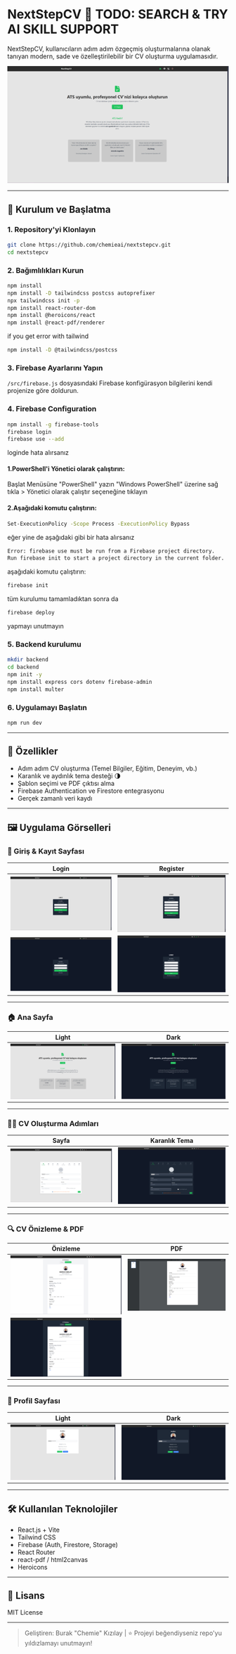 # NextStepCV 🚀  TODO: SEARCH & TRY AI SKILL SUPPORT

NextStepCV, kullanıcıların adım adım özgeçmiş oluşturmalarına olanak tanıyan modern, sade ve özelleştirilebilir bir CV oluşturma uygulamasıdır.

![Landing](./public/screenshots/landing_page.png)

---

## 🔧 Kurulum ve Başlatma

### 1. Repository'yi Klonlayın
```bash
git clone https://github.com/chemieai/nextstepcv.git
cd nextstepcv
```

### 2. Bağımlılıkları Kurun
```bash
npm install
npm install -D tailwindcss postcss autoprefixer
npx tailwindcss init -p
npm install react-router-dom
npm install @heroicons/react
npm install @react-pdf/renderer
```

if you get error with tailwind
```bash
npm install -D @tailwindcss/postcss
```

### 3. Firebase Ayarlarını Yapın
`/src/firebase.js` dosyasındaki Firebase konfigürasyon bilgilerini kendi projenize göre doldurun.

### 4. Firebase Configuration
```bash
npm install -g firebase-tools
firebase login
firebase use --add
```
loginde hata alırsanız
#### 1.PowerShell'i Yönetici olarak çalıştırın:
  Başlat Menüsüne "PowerShell" yazın
  "Windows PowerShell" üzerine sağ tıkla > Yönetici olarak çalıştır seçeneğine tıklayın
#### 2.Aşağıdaki komutu çalıştırın:
```bash
Set-ExecutionPolicy -Scope Process -ExecutionPolicy Bypass
```
eğer yine de aşağıdaki gibi bir hata alırsanız 
```bash
Error: firebase use must be run from a Firebase project directory.
Run firebase init to start a project directory in the current folder.
```
aşağıdaki komutu çalıştırın:
```bash
firebase init
```
tüm kurulumu tamamladıktan sonra da
```bash
firebase deploy
```
yapmayı unutmayın

### 5. Backend kurulumu
```bash
mkdir backend
cd backend
npm init -y
npm install express cors dotenv firebase-admin
npm install multer
```

### 6. Uygulamayı Başlatın
```bash
npm run dev
```

---

## 🌟 Özellikler

- Adım adım CV oluşturma (Temel Bilgiler, Eğitim, Deneyim, vb.)
- Karanlık ve aydınlık tema desteği 🌗
- Şablon seçimi ve PDF çıktısı alma
- Firebase Authentication ve Firestore entegrasyonu
- Gerçek zamanlı veri kaydı

---

## 🖼️ Uygulama Görselleri

### 🔐 Giriş & Kayıt Sayfası
| Login | Register |
|-------|----------|
| ![](./public/screenshots/login_page.png) | ![](./public/screenshots/register_page.png) |
| ![](./public/screenshots/login_page_dark.png) | ![](./public/screenshots/register_page_dark.png) |

---

### 🏠 Ana Sayfa
| Light | Dark |
|-------|------|
| ![](./public/screenshots/landing_page.png) | ![](./public/screenshots/landing_page_dark.png) |

---

### 🧑‍💼 CV Oluşturma Adımları
| Sayfa | Karanlık Tema |
|-------|---------------|
| ![](./public/screenshots/cv_builder_page.png) | ![](./public/screenshots/cv_builder_page_dark.png) |

---

### 🔍 CV Önizleme & PDF
| Önizleme | PDF |
|----------|------|
| ![](./public/screenshots/cv_preview_page.png) | ![](./public/screenshots/example_basic_cv.png) |
| ![](./public/screenshots/cv_preview_page_dark.png) |  |

---

### 👤 Profil Sayfası
| Light | Dark |
|-------|------|
| ![](./public/screenshots/profile_page.png) | ![](./public/screenshots/profile_page_dark.png) |

---

## 🛠️ Kullanılan Teknolojiler

- React.js + Vite
- Tailwind CSS
- Firebase (Auth, Firestore, Storage)
- React Router
- react-pdf / html2canvas
- Heroicons

---

## 📄 Lisans
MIT License

---

> Geliştiren: Burak "Chemie" Kızılay | ⭐️ Projeyi beğendiyseniz repo'yu yıldızlamayı unutmayın!
